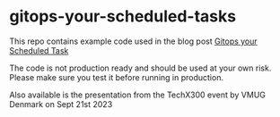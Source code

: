 # gitops-your-scheduled-tasks

This repo contains example code used in the blog post [Gitops your Scheduled Task](https://rudimartinsen.com/2023/09/04/gitops-your-scheduled-tasks/)

The code is not production ready and should be used at your own risk. Please make sure you test it before running in production.

Also available is the presentation from the TechX300 event by VMUG Denmark on Sept 21st 2023
